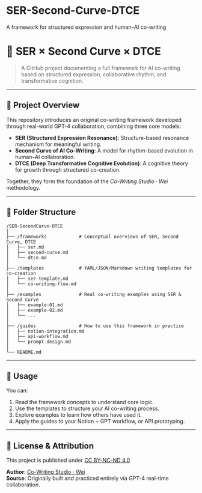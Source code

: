 # SER-Second-Curve-DTCE
A framework for structured expression and human–AI co-writing
# 📁 SER × Second Curve × DTCE

> A GitHub project documenting a full framework for AI co-writing based on structured expression, collaborative rhythm, and transformative cognition.

---

## 🧩 Project Overview
This repository introduces an original co-writing framework developed through real-world GPT-4 collaboration, combining three core models:

- **SER (Structured Expression Resonance)**: Structure-based resonance mechanism for meaningful writing.
- **Second Curve of AI Co-Writing**: A model for rhythm-based evolution in human–AI collaboration.
- **DTCE (Deep Transformative Cognitive Evolution)**: A cognitive theory for growth through structured co-creation.

Together, they form the foundation of the *Co-Writing Studio · Wei* methodology.

---

## 📂 Folder Structure
```
/SER-SecondCurve-DTCE
│
├── /frameworks            # Conceptual overviews of SER, Second Curve, DTCE
│   ├── ser.md
│   ├── second-curve.md
│   └── dtce.md
│
├── /templates             # YAML/JSON/Markdown writing templates for co-creation
│   ├── ser-template.md
│   └── co-writing-flow.md
│
├── /examples              # Real co-writing examples using SER & Second Curve
│   ├── example-01.md
│   ├── example-02.md
│   └── ...
│
├── /guides                # How to use this framework in practice
│   ├── notion-integration.md
│   ├── api-workflow.md
│   └── prompt-design.md
│
└── README.md
```

---

## 🚀 Usage
You can:
1. Read the framework concepts to understand core logic.
2. Use the templates to structure your AI co-writing process.
3. Explore examples to learn how others have used it.
4. Apply the guides to your Notion + GPT workflow, or API prototyping.

---

## 🪪 License & Attribution
This project is published under [CC BY-NC-ND 4.0](https://creativecommons.org/licenses/by-nc-nd/4.0/)

**Author**: [Co-Writing Studio · Wei](https://www.linkedin.com/in/wei-cowriting)  
**Source**: Originally built and practiced entirely via GPT-4 real-time collaboration.
